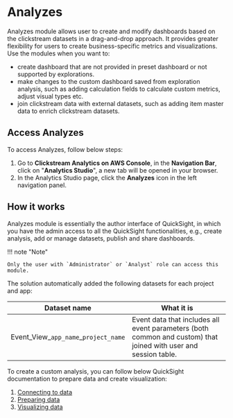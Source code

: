 # Analyzes
Analyzes module allows user to create and modify dashboards based on the clickstream datasets in a drag-and-drop approach. It provides greater flexibility for users to create business-specific metrics and visualizations. Use the modules when you want to:

- create dashboard that are not provided in preset dashboard or not supported by explorations.
- make changes to the custom dashboard saved from exploration analysis, such as adding calculation fields to calculate custom metrics, adjust visual types etc.
- join clickstream data with external datasets, such as adding item master data to enrich clickstream datasets.

## Access Analyzes

To access Analyzes, follow below steps:

1. Go to **Clickstream Analytics on AWS Console**, in the **Navigation Bar**, click on "**Analytics Studio**", a new tab will be opened in your browser.
2. In the Analytics Studio page, click the **Analyzes** icon in the left navigation panel.


## How it works
Analyzes module is essentially the author interface of QuickSight, in which you have the admin access to all the QuickSight functionalities, e.g., create analysis, add or manage datasets, publish and share dashboards. 

!!! note "Note"

    Only the user with `Administrator` or `Analyst` role can access this module.


The solution automatically added the following datasets for each project and app:

| Dataset name | What it is |
|-------------|------------|
|Event_View_`app_name`_`project_name`| Event data that includes all event parameters (both common and custom) that joined with user and session table.  |



To create a custom analysis, you can follow below QuickSight documentation to prepare data and create visualization:

1. [Connecting to data](https://docs.aws.amazon.com/quicksight/latest/user/working-with-data.html)
2. [Preparing data](https://docs.aws.amazon.com/quicksight/latest/user/preparing-data.html)
3. [Visualizing data](https://docs.aws.amazon.com/quicksight/latest/user/working-with-visuals.html)